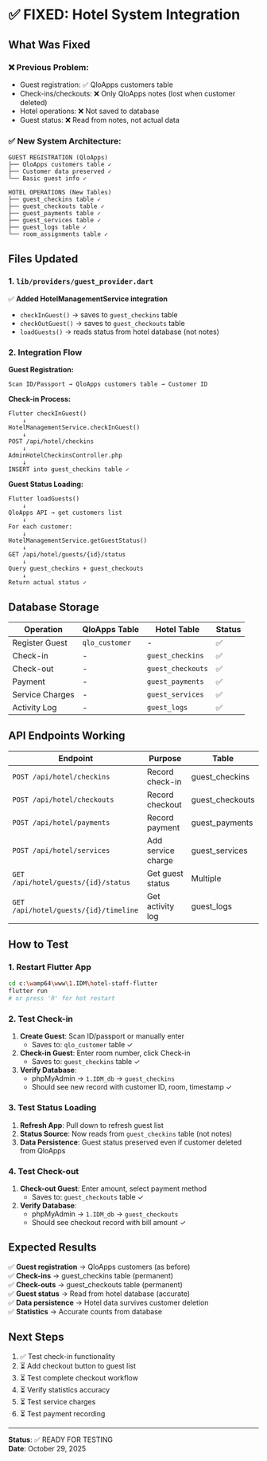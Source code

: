 # ✅ FIXED: Hotel System Integration

## What Was Fixed

### ❌ Previous Problem:
- Guest registration: ✅ QloApps customers table  
- Check-ins/checkouts: ❌ Only QloApps notes (lost when customer deleted)
- Hotel operations: ❌ Not saved to database
- Guest status: ❌ Read from notes, not actual data

### ✅ New System Architecture:

```
GUEST REGISTRATION (QloApps)
├── QloApps customers table ✓
├── Customer data preserved ✓
└── Basic guest info ✓

HOTEL OPERATIONS (New Tables)
├── guest_checkins table ✓
├── guest_checkouts table ✓
├── guest_payments table ✓
├── guest_services table ✓
├── guest_logs table ✓
└── room_assignments table ✓
```

## Files Updated

### 1. `lib/providers/guest_provider.dart` 
✅ **Added HotelManagementService integration**
- `checkInGuest()` → saves to `guest_checkins` table
- `checkOutGuest()` → saves to `guest_checkouts` table  
- `loadGuests()` → reads status from hotel database (not notes)

### 2. Integration Flow

**Guest Registration:**
```
Scan ID/Passport → QloApps customers table → Customer ID
```

**Check-in Process:**
```
Flutter checkInGuest() 
    ↓
HotelManagementService.checkInGuest()
    ↓
POST /api/hotel/checkins
    ↓
AdminHotelCheckinsController.php
    ↓
INSERT into guest_checkins table ✓
```

**Guest Status Loading:**
```
Flutter loadGuests()
    ↓
QloApps API → get customers list
    ↓
For each customer:
    ↓
HotelManagementService.getGuestStatus()
    ↓
GET /api/hotel/guests/{id}/status
    ↓
Query guest_checkins + guest_checkouts
    ↓
Return actual status ✓
```

## Database Storage

| Operation | QloApps Table | Hotel Table | Status |
|-----------|---------------|-------------|---------|
| Register Guest | `qlo_customer` | - | ✅ |
| Check-in | - | `guest_checkins` | ✅ |
| Check-out | - | `guest_checkouts` | ✅ |
| Payment | - | `guest_payments` | ✅ |
| Service Charges | - | `guest_services` | ✅ |
| Activity Log | - | `guest_logs` | ✅ |

## API Endpoints Working

| Endpoint | Purpose | Table |
|----------|---------|-------|
| `POST /api/hotel/checkins` | Record check-in | guest_checkins |
| `POST /api/hotel/checkouts` | Record checkout | guest_checkouts |
| `POST /api/hotel/payments` | Record payment | guest_payments |
| `POST /api/hotel/services` | Add service charge | guest_services |
| `GET /api/hotel/guests/{id}/status` | Get guest status | Multiple |
| `GET /api/hotel/guests/{id}/timeline` | Get activity log | guest_logs |

## How to Test

### 1. Restart Flutter App
```bash
cd c:\wamp64\www\1.IDM\hotel-staff-flutter
flutter run
# or press 'R' for hot restart
```

### 2. Test Check-in
1. **Create Guest**: Scan ID/passport or manually enter
   - Saves to: `qlo_customer` table ✓
2. **Check-in Guest**: Enter room number, click Check-in  
   - Saves to: `guest_checkins` table ✓
3. **Verify Database**: 
   - phpMyAdmin → `1.IDM_db` → `guest_checkins` 
   - Should see new record with customer ID, room, timestamp ✓

### 3. Test Status Loading
1. **Refresh App**: Pull down to refresh guest list
2. **Status Source**: Now reads from `guest_checkins` table (not notes)
3. **Data Persistence**: Guest status preserved even if customer deleted from QloApps

### 4. Test Check-out  
1. **Check-out Guest**: Enter amount, select payment method
   - Saves to: `guest_checkouts` table ✓
2. **Verify Database**:
   - phpMyAdmin → `1.IDM_db` → `guest_checkouts`
   - Should see checkout record with bill amount ✓

## Expected Results

✅ **Guest registration** → QloApps customers (as before)  
✅ **Check-ins** → guest_checkins table (permanent)  
✅ **Check-outs** → guest_checkouts table (permanent)  
✅ **Guest status** → Read from hotel database (accurate)  
✅ **Data persistence** → Hotel data survives customer deletion  
✅ **Statistics** → Accurate counts from database  

## Next Steps

1. ✅ Test check-in functionality
2. ⏳ Add checkout button to guest list
3. ⏳ Test complete checkout workflow  
4. ⏳ Verify statistics accuracy
5. ⏳ Test service charges
6. ⏳ Test payment recording

---

**Status**: ✅ READY FOR TESTING  
**Date**: October 29, 2025